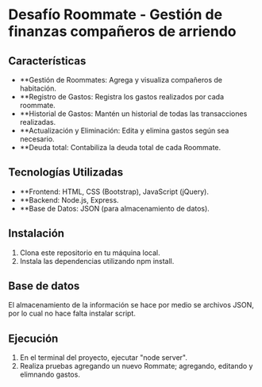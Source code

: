 # Desafío Roommate - Gestión de finanzas compañeros de arriendo

## Características

- **Gestión de Roommates: Agrega y visualiza compañeros de habitación.
- **Registro de Gastos: Registra los gastos realizados por cada roommate.
- **Historial de Gastos: Mantén un historial de todas las transacciones realizadas.
- **Actualización y Eliminación: Edita y elimina gastos según sea necesario.
- **Deuda total: Contabiliza la deuda total de cada Roommate.

## Tecnologías Utilizadas
- **Frontend: HTML, CSS (Bootstrap), JavaScript (jQuery).
- **Backend: Node.js, Express.
- **Base de Datos: JSON (para almacenamiento de datos).

## Instalación

1. Clona este repositorio en tu máquina local.
2. Instala las dependencias utilizando npm install.

## Base de datos

El almacenamiento de la información se hace por medio se archivos JSON, por lo cual no hace falta instalar script.

## Ejecución
1. En el terminal del proyecto, ejecutar "node server".
2. Realiza pruebas agregando un nuevo Rommate; agregando, editando y elimnando gastos.
